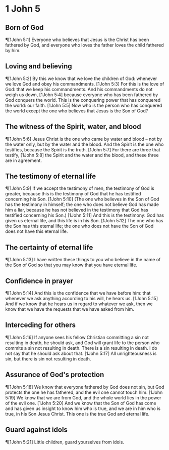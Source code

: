 # 1 John 5

## Born of God
¶[1John 5:1] Everyone who believes that Jesus is the Christ has been fathered by God, and everyone who loves the father loves the child fathered by him.

## Loving and believing
¶[1John 5:2] By this we know that we love the children of God: whenever we love God and obey his commandments.
[1John 5:3] For this is the love of God: that we keep his commandments. And his commandments do not weigh us down,
[1John 5:4] because everyone who has been fathered by God conquers the world. This is the conquering power that has conquered the world: our faith.
[1John 5:5] Now who is the person who has conquered the world except the one who believes that Jesus is the Son of God?

## The witness of the Spirit, water, and blood
¶[1John 5:6] Jesus Christ is the one who came by water and blood – not by the water only, but by the water and the blood. And the Spirit is the one who testifies, because the Spirit is the truth.
[1John 5:7] For there are three that testify,
[1John 5:8] the Spirit and the water and the blood, and these three are in agreement.

## The testimony of eternal life
¶[1John 5:9] If we accept the testimony of men, the testimony of God is greater, because this is the testimony of God that he has testified concerning his Son.
[1John 5:10] (The one who believes in the Son of God has the testimony in himself; the one who does not believe God has made him a liar, because he has not believed in the testimony that God has testified concerning his Son.)
[1John 5:11] And this is the testimony: God has given us eternal life, and this life is in his Son.
[1John 5:12] The one who has the Son has this eternal life; the one who does not have the Son of God does not have this eternal life.

## The certainty of eternal life
¶[1John 5:13] I have written these things to you who believe in the name of the Son of God so that you may know that you have eternal life.

## Confidence in prayer
¶[1John 5:14] And this is the confidence that we have before him: that whenever we ask anything according to his will, he hears us.
[1John 5:15] And if we know that he hears us in regard to whatever we ask, then we know that we have the requests that we have asked from him.

## Interceding for others
¶[1John 5:16] If anyone sees his fellow Christian committing a sin not resulting in death, he should ask, and God will grant life to the person who commits a sin not resulting in death. There is a sin resulting in death. I do not say that he should ask about that.
[1John 5:17] All unrighteousness is sin, but there is sin not resulting in death.

## Assurance of God's protection
¶[1John 5:18] We know that everyone fathered by God does not sin, but God protects the one he has fathered, and the evil one cannot touch him.
[1John 5:19] We know that we are from God, and the whole world lies in the power of the evil one.
[1John 5:20] And we know that the Son of God has come and has given us insight to know him who is true, and we are in him who is true, in his Son Jesus Christ. This one is the true God and eternal life.

## Guard against idols
¶[1John 5:21] Little children, guard yourselves from idols.
